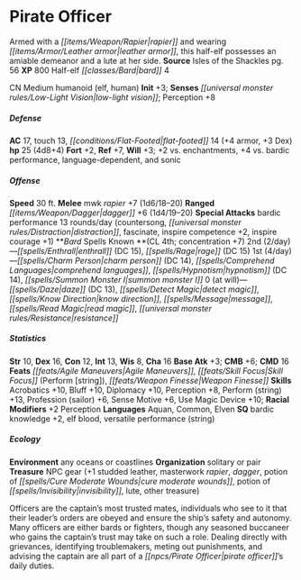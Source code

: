 ﻿---
cssclass: [monsters]
title1: Pirate Officer
desc_short: Armed with a rapier and wearing leather armor, this half-elf possesses
  an amiable demeanor and a lute at her side.
title2: Pirate Officer
CR: 3
sources:
- name: Isles of the Shackles
  page: 56
  link: http://paizo.com/products/btpy8qzx?Pathfinder-Campaign-Setting-Isles-of-the-Shackles
XP: 800
race: Half-elf
classes:
- bard 4
alignment: CN
size: Medium
type: humanoid
subtypes:
- elf
- human
initiative:
  bonus: 3
senses:
  low-light vision: true
AC:
  AC: 17
  touch: 13
  flat_footed: 14
  components:
    armor: 4
    dex: 3
HP:
  HP: 25
  long: 4d8+4
saves:
  fort: 2
  ref: 7
  will: 3
  other: +2 vs. enchantments, +4 vs. bardic performance, language-dependent, and sonic
speeds:
  base: 30
attacks:
  melee:
  - - text: mwk rapier +7 (1d6/18-20)
      entries:
      - - damage: 1d6
          crit_range: 18-20
      attack: mwk rapier
      bonus:
      - 7
  ranged:
  - - text: dagger +6 (1d4/19-20)
      entries:
      - - damage: 1d4
          crit_range: 19-20
      attack: dagger
      bonus:
      - 6
  special:
  - bardic performance 13 rounds/day (countersong, distraction, fascinate, inspire
    competence +2, inspire courage +1)
spells:
  entries:
  - name: enthrall
    source: Bard
    level: 2
    DC: 15
  - name: rage
    source: Bard
    level: 2
    DC: 15
  - name: charm person
    source: Bard
    level: 1
    DC: 14
  - name: comprehend languages
    source: Bard
    level: 1
  - name: hypnotism
    source: Bard
    level: 1
    DC: 14
  - name: summon monster I
    source: Bard
    level: 1
  - name: daze
    source: Bard
    level: 0
    DC: 13
  - name: detect magic
    source: Bard
    level: 0
  - name: know direction
    source: Bard
    level: 0
  - name: message
    source: Bard
    level: 0
  - name: read magic
    source: Bard
    level: 0
  - name: resistance
    source: Bard
    level: 0
  sources:
  - name: Bard
    type: known
    CL: 4
    concentration: 7
    slots:
      2: 2
      1: 4
      0: at-will
ability_scores:
  STR: 10
  DEX: 16
  CON: 12
  INT: 13
  WIS: 8
  CHA: 16
BAB: 3
CMB: 6
CMD: 16
feats:
- name: Agile Maneuvers
- is_bonus: true
  name: Skill Focus (Perform [string])
- name: Weapon Finesse
skills:
  Acrobatics: 10
  Bluff: 10
  Diplomacy: 10
  Perception: 8
  Perform (string): 13
  Profession (sailor): 6
  Sense Motive: 6
  Use Magic Device: 10
  _racial_mods:
    Perception:
      _: 2
languages:
- Aquan
- Common
- Elven
special_qualities:
- bardic knowledge +2
- elf blood
- versatile performance (string)
ecology:
  environment: any oceans or coastlines
  organization: solitary or pair
  treasure_type: NPC Gear
  treasure:
  - +1 studded leather
  - masterwork rapier
  - dagger
  - potion of cure moderate wounds
  - potion of invisibility
  - lute
  - other treasure
desc_long: Officers are the captain's most trusted mates, individuals who see to it
  that their leader's orders are obeyed and ensure the ship's safety and autonomy.
  Many officers are either bards or fighters, though any seasoned buccaneer who gains
  the captain's trust may take on such a role. Dealing directly with grievances, identifying
  troublemakers, meting out punishments, and advising the captain are all part of
  a pirate officer's daily duties.

---

# Pirate Officer
Armed with a _[[items/Weapon/Rapier|rapier]]_ and wearing _[[items/Armor/Leather armor|leather armor]]_, this half-elf possesses an amiable demeanor and a lute at her side.
**Source** Isles of the Shackles pg. 56
**XP** 800
Half-elf _[[classes/Bard|bard]]_ 4

CN Medium humanoid (elf, human)
**Init** +3; **Senses** _[[universal monster rules/Low-Light Vision|low-light vision]]_; Perception +8

##### Defense

**AC** 17, touch 13, _[[conditions/Flat-Footed|flat-footed]]_ 14 (+4 armor, +3 Dex)
**hp** 25 (4d8+4)
**Fort** +2, **Ref** +7, **Will** +3; +2 vs. enchantments, +4 vs. bardic performance, language-dependent, and sonic

##### Offense
**Speed** 30 ft.
**Melee** mwk _rapier_ +7 (1d6/18–20)
**Ranged** _[[items/Weapon/Dagger|dagger]]_ +6 (1d4/19–20)
**Special Attacks** bardic performance 13 rounds/day (countersong, _[[universal monster rules/Distraction|distraction]]_, fascinate, inspire competence +2, inspire courage +1)
**_Bard_ Spells Known **(CL 4th; concentration +7)
2nd (2/day)—_[[spells/Enthrall|enthrall]]_ (DC 15), _[[spells/Rage|rage]]_ (DC 15)
1st (4/day)—_[[spells/Charm Person|charm person]]_ (DC 14), _[[spells/Comprehend Languages|comprehend languages]]_, _[[spells/Hypnotism|hypnotism]]_ (DC 14), _[[spells/Summon Monster I|summon monster I]]_
0 (at will)—_[[spells/Daze|daze]]_ (DC 13), _[[spells/Detect Magic|detect magic]]_, _[[spells/Know Direction|know direction]]_, _[[spells/Message|message]]_, _[[spells/Read Magic|read magic]]_, _[[universal monster rules/Resistance|resistance]]_

##### Statistics
**Str** 10, **Dex** 16, **Con** 12, **Int** 13, **Wis** 8, **Cha** 16
**Base Atk** +3; **CMB** +6; **CMD** 16
**Feats** _[[feats/Agile Maneuvers|Agile Maneuvers]]_, _[[feats/Skill Focus|Skill Focus]]_ (Perform [string]), _[[feats/Weapon Finesse|Weapon Finesse]]_
**Skills** Acrobatics +10, Bluff +10, Diplomacy +10, Perception +8, Perform (string) +13, Profession (sailor) +6, Sense Motive +6, Use Magic Device +10; **Racial Modifiers** +2 Perception
**Languages** Aquan, Common, Elven
**SQ** bardic knowledge +2, elf blood, versatile performance (string)

##### Ecology

**Environment** any oceans or coastlines
**Organization** solitary or pair
**Treasure** NPC gear (+1 studded leather, masterwork _rapier_, _dagger_, potion of _[[spells/Cure Moderate Wounds|cure moderate wounds]]_, potion of _[[spells/Invisibility|invisibility]]_, lute, other treasure)

Officers are the captain’s most trusted mates, individuals who see to it that their leader’s orders are obeyed and ensure the ship’s safety and autonomy. Many officers are either bards or fighters, though any seasoned buccaneer who gains the captain’s trust may take on such a role. Dealing directly with grievances, identifying troublemakers, meting out punishments, and advising the captain are all part of a _[[npcs/Pirate Officer|pirate officer]]_’s daily duties.